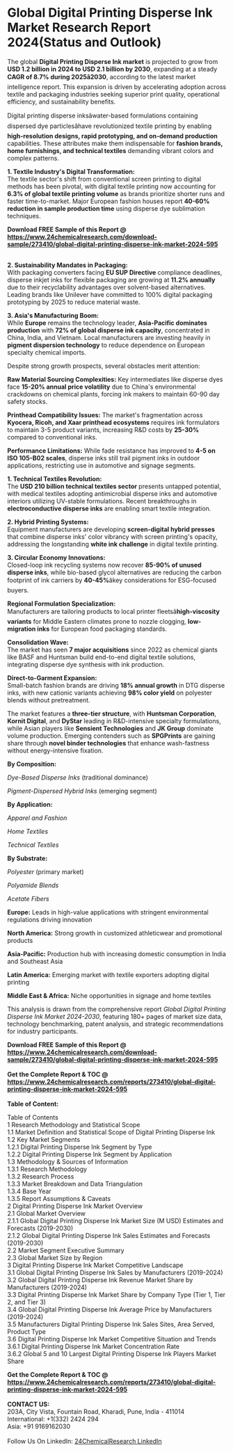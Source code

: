 <h1>Global Digital Printing Disperse Ink Market Research Report 2024(Status and Outlook)</h1><p>The global <strong>Digital Printing Disperse Ink market</strong> is projected to grow from <strong>USD 1.2 billion in 2024 to USD 2.1 billion by 2030</strong>, expanding at a steady <strong>CAGR of 8.7% during 2025â2030</strong>, according to the latest market intelligence report. This expansion is driven by accelerating adoption across textile and packaging industries seeking superior print quality, operational efficiency, and sustainability benefits.</p><p>Digital printing disperse inksâwater-based formulations containing dispersed dye particlesâhave revolutionized textile printing by enabling <strong>high-resolution designs, rapid prototyping, and on-demand production</strong> capabilities. These attributes make them indispensable for <strong>fashion brands, home furnishings, and technical textiles</strong> demanding vibrant colors and complex patterns.</p><p><strong>1. Textile Industry's Digital Transformation:</strong><br>
The textile sector's shift from conventional screen printing to digital methods has been pivotal, with digital textile printing now accounting for <strong>6.3% of global textile printing volume</strong> as brands prioritize shorter runs and faster time-to-market. Major European fashion houses report <strong>40-60% reduction in sample production time</strong> using disperse dye sublimation techniques.</p><div><b>Download FREE Sample of this Report @ 
            <a href="https://www.24chemicalresearch.com/download-sample/273410/global-digital-printing-disperse-ink-market-2024-595">
            https://www.24chemicalresearch.com/download-sample/273410/global-digital-printing-disperse-ink-market-2024-595</a></b></div><br><p><strong>2. Sustainability Mandates in Packaging:</strong><br>
With packaging converters facing <strong>EU SUP Directive</strong> compliance deadlines, disperse inkjet inks for flexible packaging are growing at <strong>11.2% annually</strong> due to their recyclability advantages over solvent-based alternatives. Leading brands like Unilever have committed to 100% digital packaging prototyping by 2025 to reduce material waste.</p><p><strong>3. Asia's Manufacturing Boom:</strong><br>
While <strong>Europe</strong> remains the technology leader, <strong>Asia-Pacific dominates production</strong> with <strong>72% of global disperse ink capacity</strong>, concentrated in China, India, and Vietnam. Local manufacturers are investing heavily in <strong>pigment dispersion technology</strong> to reduce dependence on European specialty chemical imports.</p><p>Despite strong growth prospects, several obstacles merit attention:</p><p><strong>Raw Material Sourcing Complexities:</strong> Key intermediates like disperse dyes face <strong>15-20% annual price volatility</strong> due to China's environmental crackdowns on chemical plants, forcing ink makers to maintain 60-90 day safety stocks.</p><p><strong>Printhead Compatibility Issues:</strong> The market's fragmentation across <strong>Kyocera, Ricoh, and Xaar printhead ecosystems</strong> requires ink formulators to maintain 3-5 product variants, increasing R&amp;D costs by <strong>25-30%</strong> compared to conventional inks.</p><p><strong>Performance Limitations:</strong> While fade resistance has improved to <strong>4-5 on ISO 105-B02 scales</strong>, disperse inks still trail pigment inks in outdoor applications, restricting use in automotive and signage segments.</p><p><strong>1. Technical Textiles Revolution:</strong><br>
The <strong>USD 210 billion technical textiles sector</strong> presents untapped potential, with medical textiles adopting antimicrobial disperse inks and automotive interiors utilizing UV-stable formulations. Recent breakthroughs in <strong>electroconductive disperse inks</strong> are enabling smart textile integration.</p><p><strong>2. Hybrid Printing Systems:</strong><br>
Equipment manufacturers are developing <strong>screen-digital hybrid presses</strong> that combine disperse inks' color vibrancy with screen printing's opacity, addressing the longstanding <strong>white ink challenge</strong> in digital textile printing.</p><p><strong>3. Circular Economy Innovations:</strong><br>
Closed-loop ink recycling systems now recover <strong>85-90% of unused disperse inks</strong>, while bio-based glycol alternatives are reducing the carbon footprint of ink carriers by <strong>40-45%</strong>âkey considerations for ESG-focused buyers.</p><p><strong>Regional Formulation Specialization:</strong><br>
	Manufacturers are tailoring products to local printer fleetsâ<strong>high-viscosity variants</strong> for Middle Eastern climates prone to nozzle clogging, <strong>low-migration inks</strong> for European food packaging standards.</p><p><strong>Consolidation Wave:</strong><br>
	The market has seen <strong>7 major acquisitions</strong> since 2022 as chemical giants like BASF and Huntsman build end-to-end digital textile solutions, integrating disperse dye synthesis with ink production.</p><p><strong>Direct-to-Garment Expansion:</strong><br>
	Small-batch fashion brands are driving <strong>18% annual growth</strong> in DTG disperse inks, with new cationic variants achieving <strong>98% color yield</strong> on polyester blends without pretreatment.</p><p>The market features a <strong>three-tier structure</strong>, with <strong>Huntsman Corporation</strong>, <strong>Kornit Digital</strong>, and <strong>DyStar</strong> leading in R&amp;D-intensive specialty formulations, while Asian players like <strong>Sensient Technologies</strong> and <strong>JK Group</strong> dominate volume production. Emerging contenders such as <strong>SPGPrints</strong> are gaining share through <strong>novel binder technologies</strong> that enhance wash-fastness without energy-intensive fixation.</p><p><strong>By Composition:</strong></p><p><em>Dye-Based Disperse Inks</em> (traditional dominance)</p><p><em>Pigment-Dispersed Hybrid Inks</em> (emerging segment)</p><p><strong>By Application:</strong></p><p><em>Apparel and Fashion</em></p><p><em>Home Textiles</em></p><p><em>Technical Textiles</em></p><p><strong>By Substrate:</strong></p><p><em>Polyester</em> (primary market)</p><p><em>Polyamide Blends</em></p><p><em>Acetate Fibers</em></p><p><strong>Europe:</strong> Leads in high-value applications with stringent environmental regulations driving innovation</p><p><strong>North America:</strong> Strong growth in customized athleticwear and promotional products</p><p><strong>Asia-Pacific:</strong> Production hub with increasing domestic consumption in India and Southeast Asia</p><p><strong>Latin America:</strong> Emerging market with textile exporters adopting digital printing</p><p><strong>Middle East &amp; Africa:</strong> Niche opportunities in signage and home textiles</p><p>This analysis is drawn from the comprehensive report <em>Global Digital Printing Disperse Ink Market 2024-2030</em>, featuring 180+ pages of market size data, technology benchmarking, patent analysis, and strategic recommendations for industry participants.</p><div><b>Download FREE Sample of this Report @ 
            <a href="https://www.24chemicalresearch.com/download-sample/273410/global-digital-printing-disperse-ink-market-2024-595">
            https://www.24chemicalresearch.com/download-sample/273410/global-digital-printing-disperse-ink-market-2024-595</a></b></div><br><div><b>Get the Complete Report & TOC @ 
            <a href="https://www.24chemicalresearch.com/reports/273410/global-digital-printing-disperse-ink-market-2024-595">
            https://www.24chemicalresearch.com/reports/273410/global-digital-printing-disperse-ink-market-2024-595</a></b></div><br>
            <b>Table of Content:</b><p>Table of Contents<br />
1 Research Methodology and Statistical Scope<br />
1.1 Market Definition and Statistical Scope of Digital Printing Disperse Ink<br />
1.2 Key Market Segments<br />
1.2.1 Digital Printing Disperse Ink Segment by Type<br />
1.2.2 Digital Printing Disperse Ink Segment by Application<br />
1.3 Methodology & Sources of Information<br />
1.3.1 Research Methodology<br />
1.3.2 Research Process<br />
1.3.3 Market Breakdown and Data Triangulation<br />
1.3.4 Base Year<br />
1.3.5 Report Assumptions & Caveats<br />
2 Digital Printing Disperse Ink Market Overview<br />
2.1 Global Market Overview<br />
2.1.1 Global Digital Printing Disperse Ink Market Size (M USD) Estimates and Forecasts (2019-2030)<br />
2.1.2 Global Digital Printing Disperse Ink Sales Estimates and Forecasts (2019-2030)<br />
2.2 Market Segment Executive Summary<br />
2.3 Global Market Size by Region<br />
3 Digital Printing Disperse Ink Market Competitive Landscape<br />
3.1 Global Digital Printing Disperse Ink Sales by Manufacturers (2019-2024)<br />
3.2 Global Digital Printing Disperse Ink Revenue Market Share by Manufacturers (2019-2024)<br />
3.3 Digital Printing Disperse Ink Market Share by Company Type (Tier 1, Tier 2, and Tier 3)<br />
3.4 Global Digital Printing Disperse Ink Average Price by Manufacturers (2019-2024)<br />
3.5 Manufacturers Digital Printing Disperse Ink Sales Sites, Area Served, Product Type<br />
3.6 Digital Printing Disperse Ink Market Competitive Situation and Trends<br />
3.6.1 Digital Printing Disperse Ink Market Concentration Rate<br />
3.6.2 Global 5 and 10 Largest Digital Printing Disperse Ink Players Market Share </p><div><b>Get the Complete Report & TOC @ 
            <a href="https://www.24chemicalresearch.com/reports/273410/global-digital-printing-disperse-ink-market-2024-595">
            https://www.24chemicalresearch.com/reports/273410/global-digital-printing-disperse-ink-market-2024-595</a></b></div><br><b>CONTACT US:</b><br>
            203A, City Vista, Fountain Road, Kharadi, Pune, India - 411014<br>
            International: +1(332) 2424 294<br>
            Asia: +91 9169162030 <br><br>
            Follow Us On LinkedIn: <a href="https://www.linkedin.com/company/24chemicalresearch/">24ChemicalResearch LinkedIn</a>